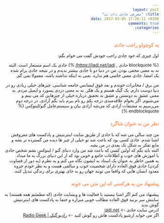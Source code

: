 ```yaml
---
layout: post
title: "معرفی جادی دات نت"
date: 2017-03-05 17:26:11 +0330
comments: true
categories: 
---
```

<body dir="rtl">
<h3 style="color:#ff9966">یه کوچولو راجب جادی</h3>


<p>
اول چیزی که خود جادی راجب خودش گفت می خوام بگم‌: 


{% blockquote جادی , https://jadi.net/jadi/ %}
جادی یک اسم مستعار است. البته نه به معنی مخفی بودن. من در دنیا دو تا جادی بیشتر ندیدم و در نتیجه جادی برام شده یک امضا. جادی معنی خاصی هم نداره. یعنی نه اینکه نداشته باشه، معمولا نمی گم.

من برق / مخابرات خوندم و بعد فوق لیسانس جامعه شناسی. چیزهای خیلی زیادی رو در دنیا دوست دارم. یک گیک هستم و یک هکر. نه به معنی دزدی پسورد و ایمیل مردم. به معنی عشق به دونستن و عشق به تحقیق درباره خیلی از چیزهایی که می بینم و می‌شنوم. اگر بخوام علاقه‌مندی‌ درجه یکم رو نام ببرم باید بگم آزادی. در درجه دوم می‌رسیم به مشتقات آزادی که می‌شه آزادی بیان و سیستم‌عامل گنو/لینوکس
{% endblockquote %}

</p>

<h3 style="color:#ff9966">نظر من به عنوان شاگرد</h3>

<p>
من چند سالی می شه که با جادی از طریق سایت اینترنتیش و پادکست های معروفش اشنا شدم. جادی کسی بود که باعث شد تو خیلی از چیز ها دیده من گسترده تر بشه و مانع تفکر به شکل تک بعدی در من بشه. <br> البته باید بگم که اولین کسی که باعث شد من وارد دنیای گنو / لینوکس بشم شخص جادی با اموزش های خوب و اطلاعات جامع و خوبی بود که از این دنیای بزرگ به ما میداد.<br>
به همین خاطر به عنوان یک استاد به ایشون نگاه می کنم و به نظرم (به دور از قضاوت کردن) جادی فوق العاده دارای شخصیت خوب و سالمی هست و به نظر خودم جزوه معدود انسان هایی که واقعا می تونند جهان رو به جای بهتری برای زندگی تبدیل کنند.

</p>


<h3 style="color:#ff9966">پیشنهاد من به هرکسی که این متن می خونه</h3>
<p>
پیشنهاد می کنم اگر اشنا نیستید با فعالیت ها و وبسایت جادی (که مطمئنم همه هستند) به سایتش سر بزنید فوق العاده مطالب خوبی میزاره و حتما به پادکست های اینترنتیش گوش بدید <br>
ادرس سایت جادی ->  <a href="https://wwww.jadi.net"> jadi.net </a> <br >
اگر می خواید ارشیو پادکست هاش رو گوش کنید -> <a href="http://radiogeek.mortezaking.ir/"> رادیو گیک | Radio Geek </a>


</p>











</body>